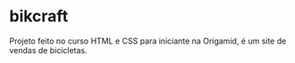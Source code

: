 # bikcraft
Projeto feito no curso HTML e CSS para iniciante na Origamid, é um site de vendas de bicicletas.

